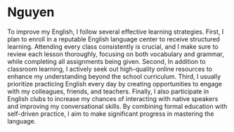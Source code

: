 # Nguyen
To improve my English, I follow several effective learning strategies. 
First, I plan to enroll in a reputable English language center to receive structured learning. Attending every class consistently is crucial, and I make sure to review each lesson thoroughly, focusing on both vocabulary and grammar, while completing all assignments being given. 
Second, In addition to classroom learning, I actively seek out high-quality online resources to enhance my understanding beyond the school curriculum. 
Third, I usually prioritize practicing English every day by creating opportunities to engage with my colleagues, friends, and teachers. 
Finally, I also participate in English clubs to increase my chances of interacting with native speakers and improving my conversational skills. By combining formal education with self-driven practice, I aim to make significant progress in mastering the language.

